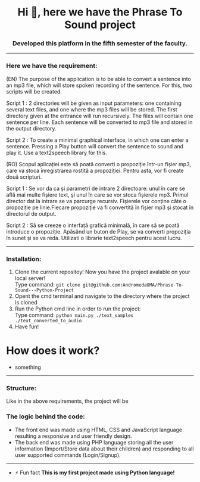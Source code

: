 <h1 align="center">Hi 👋, here we have the Phrase To Sound project</h1>
<h3 align="center">Developed this platform in the fifth semester of the faculty.</h3>

---

<h3 align="left">Here we have the requirement:</h3>

(EN) The purpose of the application is to be able to convert a sentence into an mp3 file, which will store
spoken recording of the sentence. For this, two scripts will be created.
  
  Script 1 : 2 directories will be given as input parameters: one containing several
  text files, and one where the mp3 files will be stored. The first directory given at the entrance will
  run recursively. The files will contain one sentence per line. Each sentence will be
  converted to mp3 file and stored in the output directory.
  
  Script 2 : To create a minimal graphical interface, in which one can enter a
  sentence. Pressing a Play button will convert the sentence to sound and play it.
  Use a text2speech library for this.
  
(RO) Scopul aplicației este să poată converti o propoziție într-un fișier mp3, care va stoca
înregistrarea rostită a propoziției. Pentru asta, vor fi create două scripturi.
  
  Script 1 : Se vor da ca și parametri de intrare 2 directoare: unul în care se află mai multe
  fișiere text, și unul în care se vor stoca fișierele mp3. Primul director dat la intrare se va
  parcurge recursiv. Fișierele vor conține câte o propoziție pe linie.Fiecare propoziție va fi
  convertită în fișier mp3 și stocat în directorul de output.
  
  Script 2 : Să se creeze o interfață grafică minimală, în care să se poată introduce o
  propoziție. Apăsând un buton de Play, se va converti propoziția în sunet și se va reda.
  Utilizati o librarie text2speech pentru acest lucru.
  
---

<h3 align="left">Installation:</h3>

1. Clone the current repositoy! Now you have the project avalable on your local server!</br>
 Type command: ```git clone git@github.com:AndromedaOMA/Phrase-To-Sound---Python-Project```
2. Opent the cmd terminal and navigate to the directory where the project is cloned </br>
3. Run the Python cmd line in order to run the project: </br>
 Type command: ```python main.py ./text_samples ./text_converted_to_audio```
4. Have fun!


# How does it work?

- something
---

<h3 align="left">Structure:</h3>

 Like in the above requirements, the project will be 
 
<h3 align="left">The logic behind the code:</h3>

 - The front end was made using HTML, CSS and JavaScript language resulting a responsive and user friendly design.
 - The back end was made using PHP language storing all the user information (Import/Store data about their children) and responding to all user supported commands (Login/Signup).
 
---

- ⚡ Fun fact **This is my first project made using Python language!**
